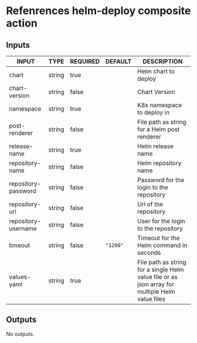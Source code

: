 # Refenrences helm-deploy composite action

## Inputs

<!-- AUTO-DOC-INPUT:START - Do not remove or modify this section -->

| INPUT               | TYPE   | REQUIRED | DEFAULT  | DESCRIPTION                                                                                     |
| ------------------- | ------ | -------- | -------- | ----------------------------------------------------------------------------------------------- |
| chart               | string | true     |          | Helm chart to deploy                                                                            |
| chart-version       | string | false    |          | Chart Version                                                                                   |
| namespace           | string | true     |          | K8s namespace to deploy in                                                                      |
| post-renderer       | string | false    |          | File path as string for a Helm post renderer                                                    |
| release-name        | string | true     |          | Helm release name                                                                               |
| repository-name     | string | false    |          | Helm repository name                                                                            |
| repository-password | string | false    |          | Password for the login to the repository                                                        |
| repository-url      | string | false    |          | Url of the repository                                                                           |
| repository-username | string | false    |          | User for the login to the repository                                                            |
| timeout             | string | false    | `"1200"` | Timeout for the Helm command in seconds                                                         |
| values-yaml         | string | true     |          | File path as string for a single Helm value file or as json array for multiple Helm value files |

<!-- AUTO-DOC-INPUT:END -->

## Outputs

<!-- AUTO-DOC-OUTPUT:START - Do not remove or modify this section -->

No outputs.

<!-- AUTO-DOC-OUTPUT:END -->
